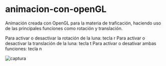 # animacion-con-openGL
Animación creada con OpenGL para la materia de traficación, haciendo uso de las principales funciones como rotación y translación.

Para activar o desactivar la rotación de la luna: tecla r
Para activar o desactivar la translación de la luna: tecla t
Para activar o desativar ambas funciones: tecla n

![captura](https://user-images.githubusercontent.com/50940896/120901198-fd7b1880-c5fe-11eb-9562-4591a5305176.png)
